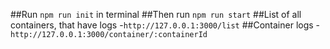 ##Run `npm run init` in terminal
##Then run `npm run start`
##List of all containers, that have logs -`http://127.0.0.1:3000/list`
##Container logs - `http://127.0.0.1:3000/container/:containerId`
